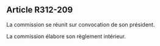 ## Article R312-209

La commission se réunit sur convocation de son président.

La commission élabore son règlement intérieur.

